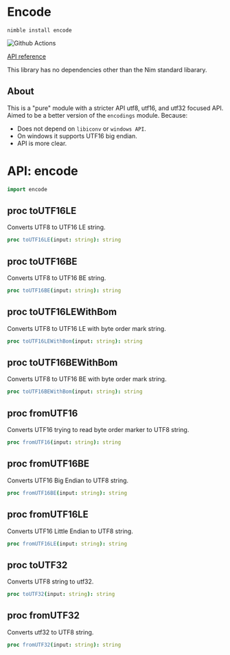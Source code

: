 # Encode

`nimble install encode`

![Github Actions](https://github.com/treeform/encode/workflows/Github%20Actions/badge.svg)

[API reference](https://nimdocs.com/treeform/encode)

This library has no dependencies other than the Nim standard libarary.

## About

This is a "pure" module with a stricter API utf8, utf16, and utf32 focused API.
Aimed to be a better version of the `encodings` module.
Because:
* Does not depend on `libiconv` or `windows API`.
* On windows it supports UTF16 big endian.
* API is more clear.

# API: encode

```nim
import encode
```

## **proc** toUTF16LE

Converts UTF8 to UTF16 LE string.

```nim
proc toUTF16LE(input: string): string
```

## **proc** toUTF16BE

Converts UTF8 to UTF16 BE string.

```nim
proc toUTF16BE(input: string): string
```

## **proc** toUTF16LEWithBom

Converts UTF8 to UTF16 LE with byte order mark string.

```nim
proc toUTF16LEWithBom(input: string): string
```

## **proc** toUTF16BEWithBom

Converts UTF8 to UTF16 BE with byte order mark string.

```nim
proc toUTF16BEWithBom(input: string): string
```

## **proc** fromUTF16

Converts UTF16 trying to read byte order marker to UTF8 string.

```nim
proc fromUTF16(input: string): string
```

## **proc** fromUTF16BE

Converts UTF16 Big Endian to UTF8 string.

```nim
proc fromUTF16BE(input: string): string
```

## **proc** fromUTF16LE

Converts UTF16 Little Endian to UTF8 string.

```nim
proc fromUTF16LE(input: string): string
```

## **proc** toUTF32

Converts UTF8 string to utf32.

```nim
proc toUTF32(input: string): string
```

## **proc** fromUTF32

Converts utf32 to UTF8 string.

```nim
proc fromUTF32(input: string): string
```
